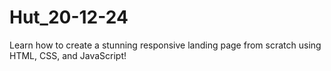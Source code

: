 # Hut_20-12-24
Learn how to create a stunning responsive landing page from scratch using HTML, CSS, and JavaScript!
